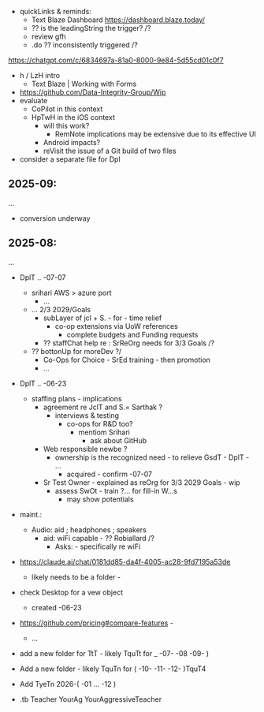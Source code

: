 - quickLinks & reminds:
  - Text Blaze Dashboard https://dashboard.blaze.today/
  - ?? is the leadingString the trigger? /?
  -  review gfh
  -  .do ?? inconsistently triggered /?

https://chatgpt.com/c/6834697a-81a0-8000-9e84-5d55cd01c0f7
  - h / LzH  intro
    - Text Blaze | Working with Forms
  - https://github.com/Data-Integrity-Group/Wip
  - evaluate
    - CoPilot in this context
    - HpTwH in the iOS context
      - will this work?
        -  RemNote implications may be extensive due to its effective UI
      -  Android impacts?
      -  reVisit the issue of a Git build of two files
  - consider a separate file for Dpl

## 2025-09:
...

- conversion underway


## 2025-08:
...

- DplT .. -07-07
  - srihari AWS > azure port
    - ...
  - ... 2/3 2029/Goals
    - subLayer of jcl + S. - for - time relief
        - co-op extensions via UoW references
          - complete budgets and Funding requests
    - ?? staffChat help re  : SrReOrg needs for 3/3 Goals /?
  - ?? bottonUp for moreDev ?/
    -  Co-Ops for Choice - SrEd training - then promotion
    -  ...

- DplT .. -06-23
  - staffing plans - implications
    - agreement re JclT and S.= Sarthak ?
      - interviews & testing
        - co-ops for R&D too?
          - mentiom Srihari
            - ask about GitHub
    - Web responsible newbe ?
      - ownership is the recognized need - to relieve GsdT - DplT - ...
        - acquired - confirm -07-07
    - Sr Test Owner - explained as reOrg for 3/3 2029 Goals - wip
      - assess SwOt - train ?... for fill-in W...s
        - may show potentials
- maint.:
  - Audio: aid ; headphones ; speakers
    - aid: wiFi capable - ?? Robiallard /?
      - Asks: - specifically re wiFi
- https://claude.ai/chat/0181dd85-da4f-4005-ac28-9fd7195a53de
  - likely needs to be a folder -
- check Desktop for a vew object
  - created -06-23
- https://github.com/pricing#compare-features -
  - ...
- add a new folder for TtT - likely TquTt for _ -07- -08 -09- )
- Add a new folder - likely TquTn for ( -10- -11- -12- )TquT4
- Add TyeTn 2026-( -01 ... -12 )
- .tb Teacher YourAg YourAggressiveTeacher
